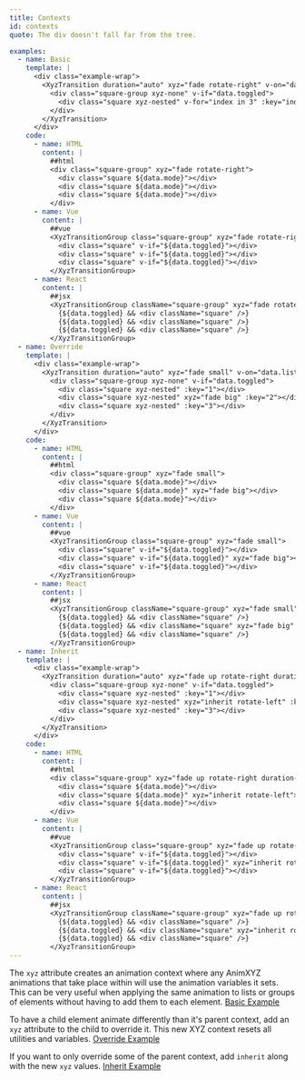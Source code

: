 ```yaml
---
title: Contexts
id: contexts
quote: The div doesn't fall far from the tree.

examples:
  - name: Basic
    template: |
      <div class="example-wrap">
        <XyzTransition duration="auto" xyz="fade rotate-right" v-on="data.listeners">
          <div class="square-group xyz-none" v-if="data.toggled">
            <div class="square xyz-nested" v-for="index in 3" :key="index"></div>
          </div>
        </XyzTransition>
      </div>
    code:
      - name: HTML
        content: |
          ##html
          <div class="square-group" xyz="fade rotate-right">
            <div class="square ${data.mode}"></div>
            <div class="square ${data.mode}"></div>
            <div class="square ${data.mode}"></div>
          </div>
      - name: Vue
        content: |
          ##vue
          <XyzTransitionGroup class="square-group" xyz="fade rotate-right">
            <div class="square" v-if="${data.toggled}"></div>
            <div class="square" v-if="${data.toggled}"></div>
            <div class="square" v-if="${data.toggled}"></div>
          </XyzTransitionGroup>
      - name: React
        content: |
          ##jsx
          <XyzTransitionGroup className="square-group" xyz="fade rotate-right">
            {${data.toggled} && <div className="square" />}
            {${data.toggled} && <div className="square" />}
            {${data.toggled} && <div className="square" />}
          </XyzTransitionGroup>
  - name: Override
    template: |
      <div class="example-wrap">
        <XyzTransition duration="auto" xyz="fade small" v-on="data.listeners">
          <div class="square-group xyz-none" v-if="data.toggled">
            <div class="square xyz-nested" :key="1"></div>
            <div class="square xyz-nested" xyz="fade big" :key="2"></div>
            <div class="square xyz-nested" :key="3"></div>
          </div>
        </XyzTransition>
      </div>
    code:
      - name: HTML
        content: |
          ##html
          <div class="square-group" xyz="fade small">
            <div class="square ${data.mode}"></div>
            <div class="square ${data.mode}" xyz="fade big"></div>
            <div class="square ${data.mode}"></div>
          </div>
      - name: Vue
        content: |
          ##vue
          <XyzTransitionGroup class="square-group" xyz="fade small">
            <div class="square" v-if="${data.toggled}"></div>
            <div class="square" v-if="${data.toggled}" xyz="fade big"></div>
            <div class="square" v-if="${data.toggled}"></div>
          </XyzTransitionGroup>
      - name: React
        content: |
          ##jsx
          <XyzTransitionGroup className="square-group" xyz="fade small">
            {${data.toggled} && <div className="square" />}
            {${data.toggled} && <div className="square" xyz="fade big" />}
            {${data.toggled} && <div className="square" />}
          </XyzTransitionGroup>
  - name: Inherit
    template: |
      <div class="example-wrap">
        <XyzTransition duration="auto" xyz="fade up rotate-right duration-10 ease-out-back stagger" v-on="data.listeners">
          <div class="square-group xyz-none" v-if="data.toggled">
            <div class="square xyz-nested" :key="1"></div>
            <div class="square xyz-nested" xyz="inherit rotate-left" :key="2"></div>
            <div class="square xyz-nested" :key="3"></div>
          </div>
        </XyzTransition>
      </div>
    code:
      - name: HTML
        content: |
          ##html
          <div class="square-group" xyz="fade up rotate-right duration-10 ease-out-back stagger">
            <div class="square ${data.mode}"></div>
            <div class="square ${data.mode}" xyz="inherit rotate-left"></div>
            <div class="square ${data.mode}"></div>
          </div>
      - name: Vue
        content: |
          ##vue
          <XyzTransitionGroup class="square-group" xyz="fade up rotate-right duration-10 ease-out-back stagger">
            <div class="square" v-if="${data.toggled}"></div>
            <div class="square" v-if="${data.toggled}" xyz="inherit rotate-left"></div>
            <div class="square" v-if="${data.toggled}"></div>
          </XyzTransitionGroup>
      - name: React
        content: |
          ##jsx
          <XyzTransitionGroup className="square-group" xyz="fade up rotate-right duration-10 ease-out-back stagger">
            {${data.toggled} && <div className="square" />}
            {${data.toggled} && <div className="square" xyz="inherit rotate-left" />}
            {${data.toggled} && <div className="square" />}
          </XyzTransitionGroup>
---
```


The `xyz` attribute creates an animation context where any AnimXYZ animations that take place within will use the animation variables it sets. This can be very useful when applying the same animation to lists or groups of elements without having to add them to each element. [Basic Example](?tab=examples&example=Basic#contexts)

To have a child element animate differently than it's parent context, add an `xyz` attribute to the child to override it. This new XYZ context resets all utilities and variables. [Override Example](?tab=examples&example=Override#contexts)

If you want to only override some of the parent context, add `inherit` along with the new `xyz` values. [Inherit Example](?tab=examples&example=Inherit#contexts)
